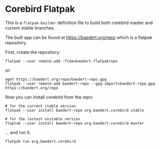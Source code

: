 # Corebird Flatpak

This is a `flatpak-builder` definition file to build both corebird master and current stable branches.

The built app can be found at https://baedert.org/repo which is a flatpak repository.


First, create the repository:

```shell
flatpak --user remote-add -from=baedert.flatpakrepo
```
or:
```shell
wget https://baedert.org/repo/baedert-repo.gpg
flatpak --user remote-add baedert-repo --gpg-import=baedert-repo.gpg https://baedert.org/repo
```

Now you can install corebird from the repo:
```shell
# for the current stable version
flatpak --user install baedert-repo org.baedert.corebird stable

# for the lastest unstable version
flaptak --user install baedert-repo org.baedert.corebird master
```

... and run it:
```shell
flatpak run org.baedert.corebird
```
